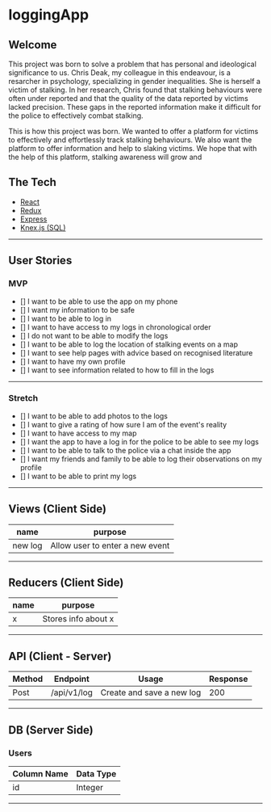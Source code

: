 # loggingApp

## Welcome
This project was born to solve a problem that has personal and ideological significance to us. Chris Deak, my colleague in this endeavour, is a resarcher in psychology, specializing in gender inequalities. She is herself a victim of stalking. In her research, Chris found that stalking behaviours were often under reported and that the quality of the data reported by victims lacked precision. These gaps in the reported information make it difficult for the police to effectively combat stalking.

This is how this project was born. We wanted to offer a platform for victims to effectively and effortlessly track stalking behaviours. We also want the platform to offer information and help to slaking victims. We hope that with the help of this platform, stalking awareness will grow and 



## The Tech
* [React](https://reactjs.org/docs/getting-started.html)
* [Redux](https://redux.js.org/)
* [Express](https://expressjs.com/en/api.html)
* [Knex.js (SQL)](https://knexjs.org/)
---

## User Stories

### MVP
* [] I want to be able to use the app on my phone 
* [] I want my information to be safe
* [] I want to be able to log in
* [] I want to have access to my logs in chronological order
* [] I do not want to be able to modify the logs
* [] I want to be able to log the location of stalking events on a map
* [] I want to see help pages with advice based on recognised literature
* [] I want to have my own profile
* [] I want to see information related to how to fill in the logs

---

### Stretch
* [] I want to be able to add photos to the logs
* [] I want to give a rating of how sure I am of the event's reality
* [] I want to have access to my map
* [] I want the app to have a log in for the police to be able to see my logs
* [] I want to be able to talk to the police via a chat inside the app
* [] I want my friends and family to be able to log their observations on my profile
* [] I want to be able to print my logs

---

## Views (Client Side)
  | name | purpose |
  | --- | --- |
  | new log | Allow user to enter a new event |
  
  ---

## Reducers (Client Side)
  | name | purpose |
  | --- | --- |
  | x | Stores info about x |
  
  ---

 ## API (Client - Server)
| Method | Endpoint | Usage | Response |
| --- | --- | --- | --- | 
| Post | /api/v1/log | Create and save a new log | 200 |

---

## DB (Server Side)
### Users
  | Column Name | Data Type |
  | --- | --- |
  | id | Integer |
 
 ---
